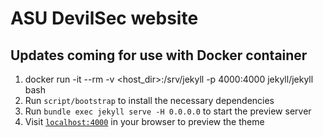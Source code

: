 # ASU DevilSec website

## Updates coming for use with Docker container

1. docker run -it --rm -v <host_dir>:/srv/jekyll -p 4000:4000 jekyll/jekyll bash
2. Run `script/bootstrap` to install the necessary dependencies 
3. Run `bundle exec jekyll serve -H 0.0.0.0` to start the preview server 
4. Visit [`localhost:4000`](http://localhost:4000) in your browser to preview the theme





